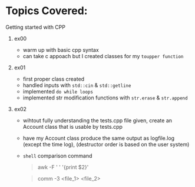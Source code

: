 # Topics Covered:

Getting started with CPP

1. ex00

   - warm up with basic cpp syntax
   - can take c appoach but I created classes for my `toupper function`

2. ex01

   - first proper class created
   - handled inputs with `std::cin` & `std::getline`
   - implemented `do while loops`
   - implemented str modification functions with `str.erase` & `str.append`

3. ex02

   - wihtout fully understanding the tests.cpp file given, create an Account class that is usable by tests.cpp
   - have my Account class produce the same output as logfile.log (except the time log), (destructor order is based on the user system)
   - `shell` comparison command

     > awk -F ' ' '{print $2}'

     > comm -3 <file_1> <file_2>
